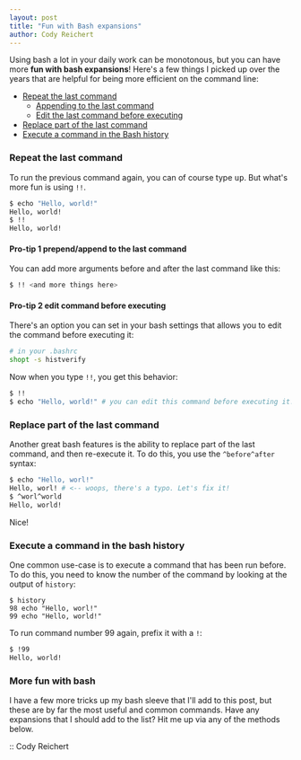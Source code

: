 ```yaml
---
layout: post
title: "Fun with Bash expansions"
author: Cody Reichert
---
```


Using bash a lot in your daily work can be monotonous, but you can
have more **fun with bash expansions**! Here's a few things I picked
up over the years that are helpful for being more efficient on the
command line:

- [Repeat the last command](#repeat-the-last-command)
  - [Appending to the last command](#pro-tip-1-prependappend-to-the-last-command)
  - [Edit the last command before executing](#pro-tip-2-edit-the-last-command-before-executing)
- [Replace part of the last command](#replace-part-of-the-last-command)
- [Execute a command in the Bash history](#execute-a-command-in-the-bash-history)

### Repeat the last command
To run the previous command again, you can of course type
<kbd>up</kbd>. But what's more fun is using `!!`.

```sh
$ echo "Hello, world!"
Hello, world!
$ !!
Hello, world!
```

#### **Pro-tip 1** prepend/append to the last command
You can add more arguments before and after the last command like this:
```sh
$ !! <and more things here>
```

#### **Pro-tip 2** edit command before executing
There's an option you can set in your bash settings that allows you to
edit the command before executing it:

```bash
# in your .bashrc
shopt -s histverify
```

Now when you type `!!`, you get this behavior:

```bash
$ !!
$ echo "Hello, world!" # you can edit this command before executing it!
```

### Replace part of the last command
Another great bash features is the ability to replace part of the last
command, and then re-execute it. To do this, you use the
`^before^after` syntax:

```sh
$ echo "Hello, worl!"
Hello, worl! # <-- woops, there's a typo. Let's fix it!
$ ^worl^world
Hello, world!
```

Nice!

### Execute a command in the bash history
One common use-case is to execute a command that has been run
before. To do this, you need to know the number of the command by
looking at the output of `history`:

```
$ history
98 echo "Hello, worl!"
99 echo "Hello, world!"
```

To run command number 99 again, prefix it with a `!`:

```sh
$ !99
Hello, world!
```

### More fun with bash
I have a few more tricks up my bash sleeve that I'll add to this post,
but these are by far the most useful and common commands. Have any
expansions that I should add to the list? Hit me up via any of the
methods below.

:: Cody Reichert
